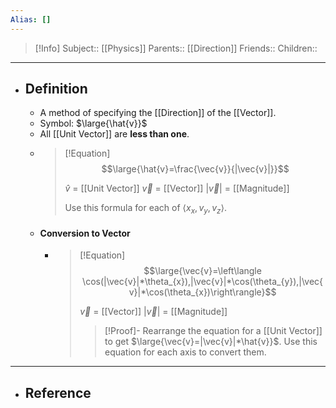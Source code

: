 ```yaml
---
Alias: []
---
```

> [!Info]
> Subject:: [[Physics]]
> Parents:: [[Direction]]
> Friends:: 
> Children:: 
---
- ## Definition
	- A method of specifying the [[Direction]] of the [[Vector]].
	- Symbol: $\large{\hat{v}}$
	- All [[Unit Vector]] are **less than one**.
	- > [!Equation]
	  > $$\large{\hat{v}=\frac{\vec{v}}{|\vec{v}|}}$$
	  > 
	  > $\hat{v}$ = [[Unit Vector]]
	  > $\vec{v}$ = [[Vector]]
	  > $|\vec{v}|$ = [[Magnitude]]
	  > 
	  > Use this formula for each of $\left\langle x_{x},v_{y},v_{z} \right\rangle$.
	- #### Conversion to Vector
		- > [!Equation]
		  > $$\large{\vec{v}=\left\langle \cos(|\vec{v}|*\theta_{x}),|\vec{v}|*\cos(\theta_{y}),|\vec{v}|*\cos(\theta_{x})\right\rangle}$$
		  > 
		  > $\vec{v}$ = [[Vector]]
		  > $|\vec{v}|$ = [[Magnitude]]
		  > > [!Proof]- 
		  > > Rearrange the equation for a [[Unit Vector]] to get $\large{\vec{v}=|\vec{v}|*\hat{v}}$.
		  > > Use this equation for each axis to convert them.
---
- ## Reference